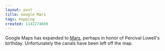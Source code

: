 ```yaml
---
layout: post
title: Google Mars
tags: mapping
created: 1142274609
---
```

Google Maps has expanded to [Mars](http://www.google.com/mars/), perhaps in honor of Percival Lowell's birthday.  Unfortunately the canals have been left off the map.
